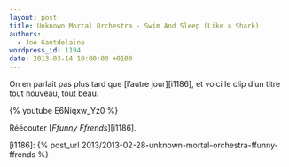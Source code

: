 ```yaml
---
layout: post
title: Unknown Mortal Orchestra - Swim And Sleep (Like a Shark)
authors:
  - Joe Gantdelaine
wordpress_id: 1194
date: 2013-03-14 10:00:00 +0100
---
```


On en parlait pas plus tard que [l’autre jour][i1186], et voici le clip d’un
titre tout nouveau, tout beau.

{% youtube E6Niqxw_Yz0 %}

Réécouter [_Ffunny Ffrends_][i1186].

[i1186]: {% post_url 2013/2013-02-28-unknown-mortal-orchestra-ffunny-ffrends %}
